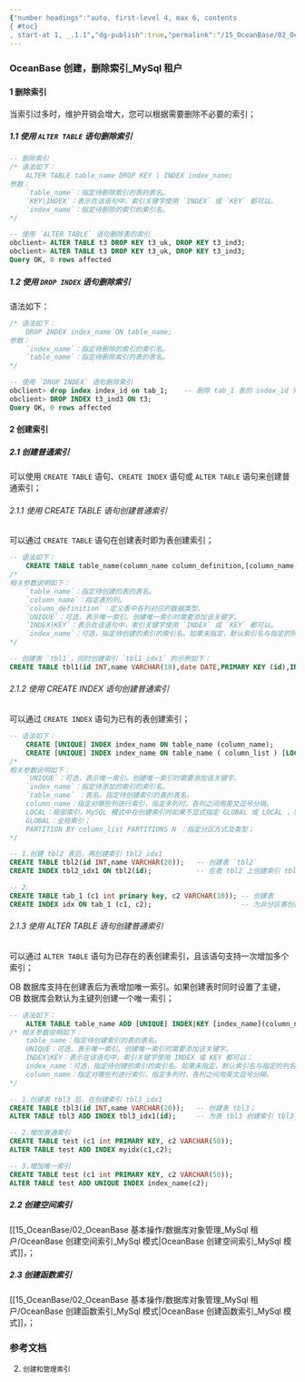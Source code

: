 ```yaml
---
{"number headings":"auto, first-level 4, max 6, contents
{ #toc}
, start-at 1, _.1.1","dg-publish":true,"permalink":"/15_OceanBase/02_OceanBase 基本操作/数据库对象管理_MySql 租户/OceanBase 创建，删除索引_MySql 租户/","dgPassFrontmatter":true}
---
```



### OceanBase 创建，删除索引_MySql 租户

#### 1 删除索引  
当索引过多时，维护开销会增大，您可以根据需要删除不必要的索引；  


##### 1.1 使用 `ALTER TABLE` 语句删除索引

```sql
-- 删除索引
/* 语法如下：
	ALTER TABLE table_name DROP KEY | INDEX index_name;
参数：
	`table_name`：指定待删除索引的表的表名。  
	`KEY|INDEX`：表示在该语句中，索引关键字使用 `INDEX` 或 `KEY` 都可以。  
	`index_name`：指定待删除的索引的索引名。
*/

-- 使用 `ALTER TABLE` 语句删除表的索引
obclient> ALTER TABLE t3 DROP KEY t3_uk, DROP KEY t3_ind3;
obclient> ALTER TABLE t3 DROP KEY t3_uk, DROP KEY t3_ind3;
Query OK, 0 rows affected
```

##### 1.2 使用 `DROP INDEX` 语句删除索引

语法如下：

```sql
/* 语法如下：
	DROP INDEX index_name ON table_name;
参数：
	`index_name`：指定待删除的索引的索引名。
	`table_name`：指定待删除索引的表的表名。
*/

-- 使用 `DROP INDEX` 语句删除索引
obclient> drop index index_id on tab_1;    -- 删除 tab_1 表的 index_id 索引
obclient> DROP INDEX t3_ind3 ON t3;
Query OK, 0 rows affected
```


#### 2 创建索引  
##### 2.1 创建普通索引
可以使用 `CREATE TABLE` 语句、`CREATE INDEX` 语句或 `ALTER TABLE` 语句来创建普通索引；

###### 2.1.1 使用 CREATE TABLE 语句创建普通索引

可以通过 `CREATE TABLE` 语句在创建表时即为表创建索引；
```sql
-- 语法如下：
	CREATE TABLE table_name(column_name column_definition,[column_name column_definition,...] [UNIQUE] INDEX|KEY [index_name](column_name));
/*
相关参数说明如下：
	`table_name`：指定待创建的表的表名。
    `column_name`：指定表的列。
    `column_definition`：定义表中各列对应的数据类型。
    `UNIQUE`：可选，表示唯一索引。创建唯一索引时需要添加该关键字。
    `INDEX|KEY`：表示在该语句中，索引关键字使用 `INDEX` 或 `KEY` 都可以。
    `index_name`：可选，指定待创建的索引的索引名。如果未指定，默认索引名与指定的列名相同。
*/

-- 创建表 `tbl1`，同时创建索引 `tbl1_idx1` 的示例如下：
CREATE TABLE tbl1(id INT,name VARCHAR(18),date DATE,PRIMARY KEY (id),INDEX tbl1_idx1 (date));
```


###### 2.1.2 使用 CREATE INDEX 语句创建普通索引
可以通过 `CREATE INDEX` 语句为已有的表创建索引；

```sql
-- 语法如下：
	CREATE [UNIQUE] INDEX index_name ON table_name (column_name);
	CREATE [UNIQUE] INDEX index_name ON table_name ( column_list ) [LOCAL | GLOBAL]  [ PARTITION BY column_list PARTITIONS N ];  
/*
相关参数说明如下：
	`UNIQUE`：可选，表示唯一索引。创建唯一索引时需要添加该关键字。
    `index_name`：指定待添加的索引的索引名。
    `table_name` ：表名，指定待创建索引的表的表名。
    column_name：指定对哪些列进行索引，指定多列时，各列之间用英文逗号分隔。  
	LOCAL：局部索引。MySQL 模式中在创建索引时如果不显式指定 GLOBAL 或 LOCAL ，则默认是 LOCAL；  
	GLOBAL：全局索引；  
	PARTITION BY column_list PARTITIONS N ：指定分区方式及类型； 
*/

-- 1.创建 tbl2 表后，再创建索引 tbl2_idx1
CREATE TABLE tbl2(id INT,name VARCHAR(20));   -- 创建表 `tbl2`
CREATE INDEX tbl2_idx1 ON tbl2(id);           -- 在表 tbl2 上创建索引 tbl2_idx1

-- 2.
CREATE TABLE tab_1 (c1 int primary key, c2 VARCHAR(10)); -- 创建表  
CREATE INDEX idx ON tab_1 (c1, c2);                      -- 为非分区表创建普通索引 
```


###### 2.1.3 使用 ALTER TABLE 语句创建普通索引
可以通过 `ALTER TABLE` 语句为已存在的表创建索引，且该语句支持一次增加多个索引；

OB 数据库支持在创建表后为表增加唯一索引。如果创建表时同时设置了主键，OB 数据库会默认为主键列创建一个唯一索引；

```sql
-- 语法如下：
	ALTER TABLE table_name ADD [UNIQUE] INDEX|KEY [index_name](column_name);
/* 相关参数说明如下：
	table_name：指定待创建索引的表的表名。
    UNIQUE：可选，表示唯一索引。创建唯一索引时需要添加该关键字。
    INDEX|KEY：表示在该语句中，索引关键字使用 INDEX 或 KEY 都可以；
    index_name：可选，指定待创建的索引的索引名。如果未指定，默认索引名与指定的列名相同。
    column_name：指定对哪些列进行索引，指定多列时，各列之间用英文逗号分隔。
*/

-- 1.创建表 tbl3 后，在创建索引 tbl3_idx1 
CREATE TABLE tbl3(id INT,name VARCHAR(20));   -- 创建表 tbl3；
ALTER TABLE tbl3 ADD INDEX tbl3_idx1(id);     -- 为表 tbl3 创建索引 tbl3_idx1

-- 2.增加普通索引
CREATE TABLE test (c1 int PRIMARY KEY, c2 VARCHAR(50));  
ALTER TABLE test ADD INDEX myidx(c1,c2);  

-- 3.增加唯一索引
CREATE TABLE test (c1 int PRIMARY KEY, c2 VARCHAR(50));  
ALTER TABLE test ADD UNIQUE INDEX index_name(c2);  
```

##### 2.2 创建空间索引
[[15_OceanBase/02_OceanBase 基本操作/数据库对象管理_MySql 租户/OceanBase 创建空间索引_MySql 模式\|OceanBase 创建空间索引_MySql 模式]]，；
 

##### 2.3 创建函数索引
[[15_OceanBase/02_OceanBase 基本操作/数据库对象管理_MySql 租户/OceanBase 创建函数索引_MySql 模式\|OceanBase 创建函数索引_MySql 模式]]，；

### 参考文档

<div class="transclusion internal-embed is-loaded"><div class="markdown-embed">



2. `创建和管理索引` 

</div></div>














